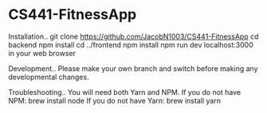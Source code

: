 # CS441-FitnessApp


Installation..
git clone https://github.com/JacobN1003/CS441-FitnessApp <folder name>
cd backend 
npm install
cd ../frontend
npm install
npm run dev
localhost:3000 in your web browser

Development..
Please make your own branch and switch before making any developmental changes.

Troubleshooting..
You will need both Yarn and NPM.
If you do not have NPM: brew install node
If you do not have Yarn: brew install yarn

